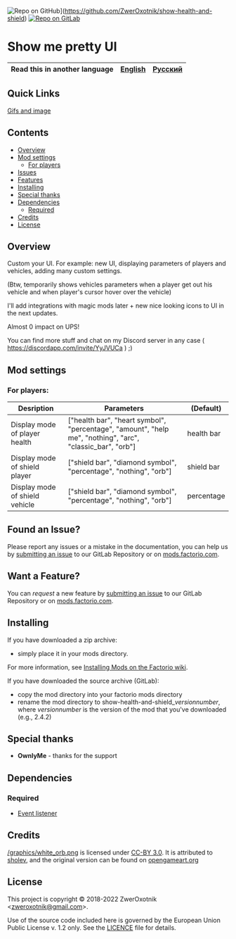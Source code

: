 ![Repo on GitHub](https://img.shields.io/badge/repo-GitHub-3D76C2.svg)](https://github.com/ZwerOxotnik/show-health-and-shield)
[![Repo on GitLab](https://img.shields.io/badge/repo-GitLab-6C488A.svg)](https://gitlab.com/ZwerOxotnik/show-health-and-shield)
# Show me pretty UI

Read this in another language | [English](/README.md) | [Русский](/docs/ru/README.md)
|---|---|---|

## Quick Links

[Gifs and image](gifs-and-image.md)

## Contents

* [Overview](#overview)
* [Mod settings](#mod-settings)
	* [For players](#player)
* [Issues](#issue)
* [Features](#feature)
* [Installing](#installing)
* [Special thanks](#special-thanks)
* [Dependencies](#dependencies)
	* [Required](#required)
* [Credits](#credits)
* [License](#license)

## Overview

Custom your UI. For example: new UI, displaying parameters of players and vehicles, adding many custom settings.

(Btw, temporarily shows vehicles parameters when a player get out his vehicle and when player's cursor hover over the vehicle)

I'll add integrations with magic mods later + new nice looking icons to UI in the next updates.

Almost 0 impact on UPS!

You can find more stuff and chat on my Discord server in any case ( https://discordapp.com/invite/YyJVUCa ) ;)

## Mod settings

### <a name="player"></a> For players:

| Desription | Parameters | (Default) |
| ---------- | ---------- |  -------- |
| Display mode of player health | ["health bar", "heart symbol", "percentage", "amount", "help me", "nothing", "arc", "classic_bar", "orb"] | health bar |
| Display mode of shield player | ["shield bar", "diamond symbol", "percentage", "nothing", "orb"] | shield bar |
| Display mode of shield vehicle | ["shield bar", "diamond symbol", "percentage", "nothing", "orb"] | percentage |

## <a name="issue"></a> Found an Issue?

Please report any issues or a mistake in the documentation, you can help us by
[submitting an issue](https://gitlab.com/ZwerOxotnik/show-health-and-shield/issues) to our GitLab Repository or on [mods.factorio.com](https://mods.factorio.com/mod/show-health-and-shield/discussion).

## <a name="feature"></a> Want a Feature?

You can *request* a new feature by [submitting an issue](https://gitlab.com/ZwerOxotnik/show-health-and-shield/issues) to our GitLab
Repository or on [mods.factorio.com](https://mods.factorio.com/mod/show-health-and-shield/discussion).

## Installing

If you have downloaded a zip archive:

* simply place it in your mods directory.

For more information, see [Installing Mods on the Factorio wiki](https://wiki.factorio.com/index.php?title=Installing_Mods).

If you have downloaded the source archive (GitLab):

* copy the mod directory into your factorio mods directory
* rename the mod directory to show-health-and-shield_*versionnumber*, where *versionnumber* is the version of the mod that you've downloaded (e.g., 2.4.2)

## Special thanks

* **OwnlyMe** - thanks for the support

## Dependencies

### Required

* [Event listener](https://mods.factorio.com/mod/event-listener)

## Credits

[/graphics/white_orb.png](/graphics/white_orb) is licensed under [CC-BY 3.0](https://creativecommons.org/licenses/by/3.0/). It is attributed to [sholev](https://opengameart.org/users/sholev), and the original version can be found on [opengameart.org](https://opengameart.org/content/shield-aura-effect)

## License

This project is copyright © 2018-2022 ZwerOxotnik \<zweroxotnik@gmail.com\>.

Use of the source code included here is governed by the European Union Public License v. 1.2 only. See the [LICENCE](/LICENCE) file for details.

[homepage]: http://mods.factorio.com/mod/show-health-and-shield
[Factorio]: https://factorio.com/
